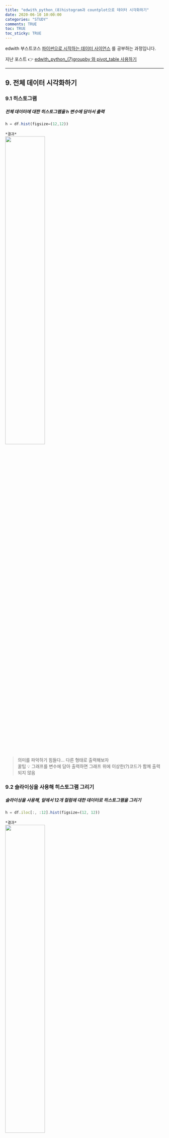 ```yaml
---
title: "edwith_python_(8)histogram과 countplot으로 데이터 시각화하기"
date: 2020-06-10 10:00:00
categories: "STUDY"
comments: TRUE
toc: TRUE
toc_sticky: TRUE
---
```


edwith 부스트코스 [파이썬으로 시작하는 데이터 사이언스](https://www.edwith.org/boostcourse-ds-510/joinLectures/28137) 를 공부하는 과정입니다.    
  
지난 포스트 :point_right: [edwith_python_(7)groupby 와 pivot_table 사용하기](https://masunii.github.io/study/edwith_%EA%B1%B4%EA%B0%95%EB%8D%B0%EC%9D%B4%ED%84%B0(2)/)  

--------------------------------------------------------

## 9. 전체 데이터 시각화하기  

### 9.1 히스토그램  

##### 전체 데이터에 대한 히스토그램을 h 변수에 담아서 출력
```javascript
h = df.hist(figsize=(12,12))
```

`*결과*`  
<img src = "https://user-images.githubusercontent.com/50826051/84227018-50baa800-ab1e-11ea-9bfc-f44ec1178fe7.png" width="50%">  

> 의미를 파악하기 힘들다...  다른 형태로 출력해보자  
> 꿀팁 :bulb: 그래프를 변수에 담아 출력하면 그래프 위에 이상한(?)코드가 함께 출력되지 않음

### 9.2 슬라이싱을 사용해 히스토그램 그리기  

##### 슬라이싱을 사용해, 앞에서 12개 컬럼에 대한 데이터로 히스토그램을 그리기
```javascript
h = df.iloc[:, :12].hist(figsize=(12, 12))
```
`*결과*`  
<img src = "https://user-images.githubusercontent.com/50826051/84227145-97100700-ab1e-11ea-9f61-bfc851789a5f.png" width="50%">  

>loc: 행열 이름 정보 필요  
iloc: 행열 인덱스 번호 정보 필요  

##### 슬라이싱을 사용해 앞에서 12번째부터 23번째까지(12:24) 컬럼에 대한 데이터로 히스토그램 그리기
```javascript
h = df.iloc[:, 12:24].hist(figsize=(12, 12), bins=100)
``` 

`*결과*`  
<img src = "https://user-images.githubusercontent.com/50826051/84227222-c0309780-ab1e-11ea-9625-c152b860230c.png" width="50%">  

> bins: 막대의 개수를 지정하는 옵션.  

##### 슬라이싱을 사용해 앞에서 24번째부터 마지막까지의 컬럼에 대한 데이터로 히스토그램 그리기
```javascript
h = df.iloc[:, 24:].hist(figsize=(12, 12), bins=10)
```  

`*결과*`  
<img src = "https://user-images.githubusercontent.com/50826051/84227272-e5bda100-ab1e-11ea-8fb1-e891ac5031fa.png" width="50%">  


## 11. 범주형(카테고리) 데이터 시각화하기
### 11.1 음주여부
##### "음주여부"에 따른 countplot을 그리고 hue를 사용하여 "성별코드"로 색상을 구분하여 그리기
```javascript
sns.countplot(data = df, x="음주여부", hue = "성별코드")
``` 

`*결과*`  
<img src = "https://user-images.githubusercontent.com/50826051/84227367-33d2a480-ab1f-11ea-9e0c-18d2be91c92c.png" width="50%">  


##### countplot으로 "연령대코드(5세단위)"별 "음주여부" 확인하기
```javascript
sns.countplot(data = df, x= "연령대코드(5세단위)", hue = "음주여부")
```

`*결과*`  
<img src = "https://user-images.githubusercontent.com/50826051/84227403-4ea51900-ab1f-11ea-881a-5e20b87b7ca4.png" width="50%">  

### 11.2 countplot 신장과 체중
##### countplot으로 성별 "키" 차이 확인하기
```javascript
sns.countplot(data = df, x="신장(5Cm단위)", hue = "성별코드")
```

`*결과*`  
<img src = "https://user-images.githubusercontent.com/50826051/84227534-a6438480-ab1f-11ea-8b31-4dd38fc19405.png" width="50%">  

##### countplot으로 성별 "체중" 차이 확인하기
```javascript
sns.countplot(data = df, x="체중(5Kg단위)", hue="성별코드")
```

`*결과*`  
<img src = "https://user-images.githubusercontent.com/50826051/84227586-c4a98000-ab1f-11ea-94d2-cc6ca08eddc7.png" width="50%">  


  
다음 포스트 :point_right: [edwith_python_(9)barplot, lineplot, pointplot으로 데이터 시각화하기](https://masunii.github.io/study/edwith_%EA%B1%B4%EA%B0%95%EB%8D%B0%EC%9D%B4%ED%84%B0(4)/)  



